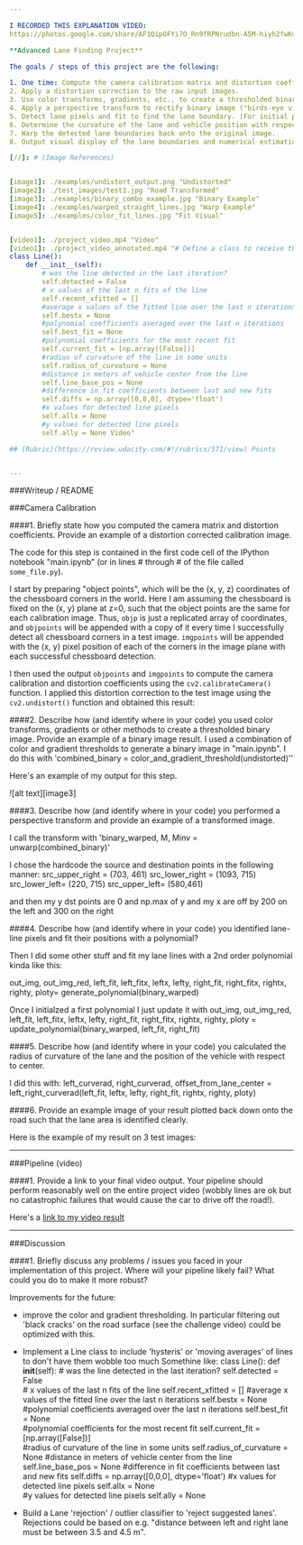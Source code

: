 ```yaml
---

I RECORDED THIS EXPLANATION VIDEO: 
https://photos.google.com/share/AF1QipOFYi7O_Rn9fRPNrudbn-A5M-hiyh2fwKv_TxFlLqtIf8RDmBv-wVny5rX1ko2aAA?key=MjhBUXg5QWJuSHJxcTh5VzNYdldlbUo1U19VRUR3

**Advanced Lane Finding Project**

The goals / steps of this project are the following:

1. One time: Compute the camera calibration matrix and distortion coefficients given a set of chessboard images.
2. Apply a distortion correction to the raw input images.
3. Use color transforms, gradients, etc., to create a thresholded binary image.
4. Apply a perspective transform to rectify binary image ("birds-eye view").
5. Detect lane pixels and fit to find the lane boundary. (For initial polynomial, I used a column color histogram to determine inital x coordinates + margin for lanes candidates, following by sliding windows). Subsequent images use the initial polynomial as a prior to update the lane polynomial.
6. Determine the curvature of the lane and vehicle position with respect to center.
7. Warp the detected lane boundaries back onto the original image.
8. Output visual display of the lane boundaries and numerical estimation of lane curvature and vehicle position.

[//]: # (Image References)


[image1]: ./examples/undistort_output.png "Undistorted"
[image2]: ./test_images/test1.jpg "Road Transformed"
[image3]: ./examples/binary_combo_example.jpg "Binary Example"
[image4]: ./examples/warped_straight_lines.jpg "Warp Example"
[image5]: ./examples/color_fit_lines.jpg "Fit Visual"


[video1]: ./project_video.mp4 "Video"
[video1]: ./project_video_annotated.mp4 "# Define a class to receive the characteristics of each line detection
class Line():
    def __init__(self):
        # was the line detected in the last iteration?
        self.detected = False  
        # x values of the last n fits of the line
        self.recent_xfitted = [] 
        #average x values of the fitted line over the last n iterations
        self.bestx = None     
        #polynomial coefficients averaged over the last n iterations
        self.best_fit = None  
        #polynomial coefficients for the most recent fit
        self.current_fit = [np.array([False])]  
        #radius of curvature of the line in some units
        self.radius_of_curvature = None 
        #distance in meters of vehicle center from the line
        self.line_base_pos = None 
        #difference in fit coefficients between last and new fits
        self.diffs = np.array([0,0,0], dtype='float') 
        #x values for detected line pixels
        self.allx = None  
        #y values for detected line pixels
        self.ally = None Video"

## [Rubric](https://review.udacity.com/#!/rubrics/571/view) Points


---
```

###Writeup / README

###Camera Calibration

####1. Briefly state how you computed the camera matrix and distortion coefficients. Provide an example of a distortion corrected calibration image.

The code for this step is contained in the first code cell of the IPython notebook "main.ipynb" (or in lines # through # of the file called `some_file.py`).  

I start by preparing "object points", which will be the (x, y, z) coordinates of the chessboard corners in the world. Here I am assuming the chessboard is fixed on the (x, y) plane at z=0, such that the object points are the same for each calibration image.  Thus, `objp` is just a replicated array of coordinates, and `objpoints` will be appended with a copy of it every time I successfully detect all chessboard corners in a test image.  `imgpoints` will be appended with the (x, y) pixel position of each of the corners in the image plane with each successful chessboard detection.  

I then used the output `objpoints` and `imgpoints` to compute the camera calibration and distortion coefficients using the `cv2.calibrateCamera()` function.  I applied this distortion correction to the test image using the `cv2.undistort()` function and obtained this result: 

[image6]: ./output_images/undistored.jpg "Undistorted"


####2. Describe how (and identify where in your code) you used color transforms, gradients or other methods to create a thresholded binary image.  Provide an example of a binary image result.
I used a combination of color and gradient thresholds to generate a binary image in "main.ipynb". 
I do this with 
'combined_binary = color_and_gradient_threshold(undistorted)''


 Here's an example of my output for this step.  

[image6]: ./output_images/1.jpg "Left image"
[image6]: ./output_images/2.jpg "Left image"
[image6]: ./output_images/3.jpg "Left image"

![alt text][image3]

####3. Describe how (and identify where in your code) you performed a perspective transform and provide an example of a transformed image.

I call the transform with
'binary_warped, M, Minv = unwarp(combined_binary)'

I chose the hardcode the source and destination points in the following manner:
src_upper_right = (703, 461)
src_lower_right = (1093, 715)
src_lower_left= (220, 715)
src_upper_left= (580,461)

and then my y dst points are 0 and np.max of y
and my x are off by 200 on the left and 300 on the right


[image6]: ./output_images/1.jpg "Middle image"
[image6]: ./output_images/2.jpg "Middle image"
[image6]: ./output_images/3.jpg "Middle image"


####4. Describe how (and identify where in your code) you identified lane-line pixels and fit their positions with a polynomial?

Then I did some other stuff and fit my lane lines with a 2nd order polynomial kinda like this:

out_img, out_img_red, left_fit, left_fitx, leftx, lefty, right_fit, right_fitx, rightx, righty, ploty= generate_polynomial(binary_warped)

Once I initialzed a first polynomial I just update it with 
out_img, out_img_red, left_fit, left_fitx, leftx, lefty, right_fit, right_fitx, rightx, righty, ploty = update_polynomial(binary_warped, left_fit, right_fit)

[image6]: ./output_images/1.jpg "Right image"
[image6]: ./output_images/2.jpg "Right image"
[image6]: ./output_images/3.jpg "Right image"


####5. Describe how (and identify where in your code) you calculated the radius of curvature of the lane and the position of the vehicle with respect to center.

I did this with:     left_curverad, right_curverad, offset_from_lane_center = left_right_curverad(left_fit, leftx, lefty, right_fit, rightx, righty, ploty)

####6. Provide an example image of your result plotted back down onto the road such that the lane area is identified clearly.

Here is the example of my result on 3 test images:

[image6]: ./output_images/1.jpg "Right image"
[image6]: ./output_images/2.jpg "Right image"
[image6]: ./output_images/3.jpg "Right image"

---

###Pipeline (video)

####1. Provide a link to your final video output.  Your pipeline should perform reasonably well on the entire project video (wobbly lines are ok but no catastrophic failures that would cause the car to drive off the road!).


Here's a [link to my video result](./project_video.mp4)

---

###Discussion

####1. Briefly discuss any problems / issues you faced in your implementation of this project.  Where will your pipeline likely fail?  What could you do to make it more robust?

Improvements for the future:
- improve the color and gradient thresholding. In particular filtering out 'black cracks' on the road surface (see the challenge video) could be optimized with this.
- Implement a Line class to include 'hysteris' or 'moving averages' of lines to don't have them wobble too much
Somethine like: class Line():
    def __init__(self):
        # was the line detected in the last iteration?
        self.detected = False  
        # x values of the last n fits of the line
        self.recent_xfitted = [] 
        #average x values of the fitted line over the last n iterations
        self.bestx = None     
        #polynomial coefficients averaged over the last n iterations
        self.best_fit = None  
        #polynomial coefficients for the most recent fit
        self.current_fit = [np.array([False])]  
        #radius of curvature of the line in some units
        self.radius_of_curvature = None 
        #distance in meters of vehicle center from the line
        self.line_base_pos = None 
        #difference in fit coefficients between last and new fits
        self.diffs = np.array([0,0,0], dtype='float') 
        #x values for detected line pixels
        self.allx = None  
        #y values for detected line pixels
        self.ally = None

- Build a Lane 'rejection' / outlier classifier to 'reject suggested lanes'. Rejections could be based on e.g. "distance between left and right lane must be between 3.5 and 4.5 m".




